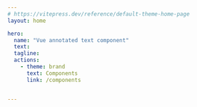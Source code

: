 ```yaml
---
# https://vitepress.dev/reference/default-theme-home-page
layout: home

hero:
  name: "Vue annotated text component"
  text:
  tagline:
  actions:
    - theme: brand
      text: Components
      link: /components


---
```


